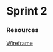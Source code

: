 <h1>Sprint 2</h1>

<h3>Resources</h3>
<a href="https://drive.google.com/drive/folders/10UROBaFZelTB_AZ8dJfg_5a5HOUPa2Cj">Wireframe</a>


